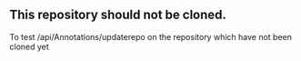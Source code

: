 ## This repository should not be cloned.

To test /api/Annotations/updaterepo on the repository which have not been cloned yet
